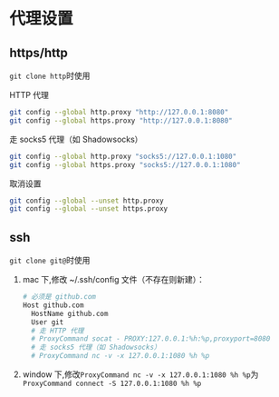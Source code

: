 # 代理设置

## https/http

`git clone http`时使用

HTTP 代理

```sh
git config --global http.proxy "http://127.0.0.1:8080"
git config --global https.proxy "http://127.0.0.1:8080"
```

走 socks5 代理（如 Shadowsocks）

```sh
git config --global http.proxy "socks5://127.0.0.1:1080"
git config --global https.proxy "socks5://127.0.0.1:1080"
```

取消设置

```sh
git config --global --unset http.proxy
git config --global --unset https.proxy
```

## ssh

`git clone git@`时使用

1. mac 下,修改 ~/.ssh/config 文件（不存在则新建）：

   ```sh
   # 必须是 github.com
   Host github.com
     HostName github.com
     User git
     # 走 HTTP 代理
     # ProxyCommand socat - PROXY:127.0.0.1:%h:%p,proxyport=8080
     # 走 socks5 代理（如 Shadowsocks）
     # ProxyCommand nc -v -x 127.0.0.1:1080 %h %p
   ```

2. window 下,修改`ProxyCommand nc -v -x 127.0.0.1:1080 %h %p`为`ProxyCommand connect -S 127.0.0.1:1080 %h %p`
